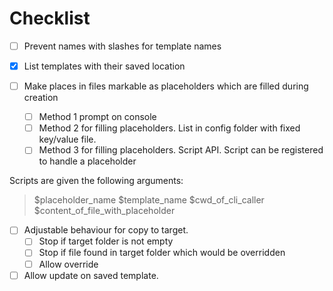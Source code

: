 # Checklist

- [ ] Prevent names with slashes for template names
- [x] List templates with their saved location

- [ ] Make places in files markable as placeholders which are filled during creation
  - [ ] Method 1 prompt on console
  - [ ]  Method 2 for filling placeholders. List in config folder with
         fixed key/value file.
  - [ ] Method 3 for filling placeholders. Script API. Script can be registered
        to handle a placeholder
  
Scripts are given the following arguments:

> $placeholder_name $template_name $cwd_of_cli_caller $content_of_file_with_placeholder

- [ ] Adjustable behaviour for copy to target.
  - [ ] Stop if target folder is not empty
  - [ ] Stop if file found in target folder which would be overridden
  - [ ] Allow override
- [ ] Allow update on saved template.
